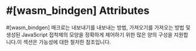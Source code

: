 # \#[wasm_bindgen] Attributes

#[wasm_bindgen] 매크로는 내보내기를 내보내는 방법, 가져오기를 가져오는 방법 및 생성된 JavaScript 접착제의 모양을 정확하게 제어하기 위한 많은 양의 구성을 지원합니다.이 섹션은 가능성에 대한 철저한 참조입니다.

